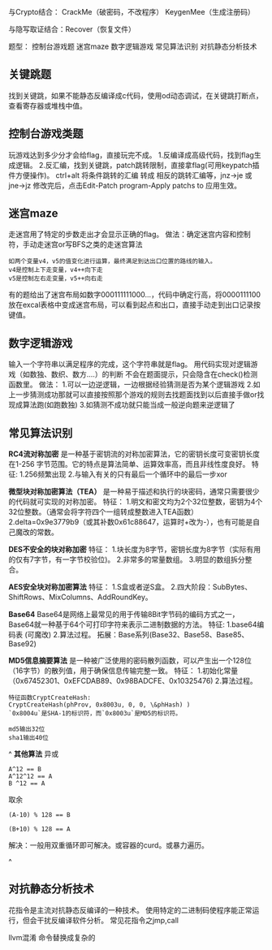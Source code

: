 与Crypto结合：
CrackMe（破密码，不改程序）
KeygenMee（生成注册码）

与隐写取证结合：Recover（恢复文件）

题型：
控制台游戏题
迷宫maze
数字逻辑游戏
常见算法识别
对抗静态分析技术

## **关键跳题**
找到关键跳，如果不能静态反编译成c代码，使用od动态调试，在关键跳打断点，查看寄存器或堆栈中值。

## **控制台游戏类题**
玩游戏达到多少分才会给flag，直接玩完不成。
1.反编译成高级代码，找到flag生成逻辑。
2.反汇编，找到关键跳，patch跳转限制，直接拿flag(可用keypatch插件方便操作)。
ctrl+alt 将条件跳转的汇编 转成 相反的跳转汇编等，jnz->je 或jne->jz
修改完后，点击Edit-Patch program-Apply patchs to 应用生效。

## **迷宫maze**
走迷宫用了特定的步数走出才会显示正确的flag。
做法：确定迷宫内容和控制符，手动走迷宫or写BFS之类的走迷宫算法
```
如两个变量v4，v5的值变化进行运算，最终满足到达出口位置的路线的输入。
v4是控制上下走变量，v4++向下走 
v5是控制左右走变量，v5++向右走
```
有的题给出了迷宫布局如数字000111111000...，代码中确定行高，将0000111100放在excal表格中变成迷宫布局，可以看到起点和出口，直接手动走到出口记录按键值。

## **数字逻辑游戏**
输入一个字符串以满足程序的完成，这个字符串就是flag。
用代码实现对逻辑游戏（如数独、数织、数方....）的判断
不会在题面提示，只会隐含在check()检测函数里。
做法：
1.可以一边逆逻辑，一边根据经验猜测是否为某个逻辑游戏
2.如上一步猜测成功那就可以直接按照那个游戏的规则去找题面找到以后直接手做or找现成算法跑(如跑数独)
3.如猜测不成功就只能当成一般逆向题来逆逻辑了

## **常见算法识别**
**RC4流对称加密**
是一种基于密钥流的对称加密算法，它的密钥长度可变密钥长度在1-256 字节范围。它的特点是算法简单、运算效率高，而且非线性度良好。
特征:
1.256频繁出现
2.与输入有关的只有最后一个循环中的最后一步xor


**微型块对称加密算法（TEA）**
是一种易于描述和执行的块密码，通常只需要很少的代码就可实现的对称加密。
特征：
1.明文和密文均为2个32位整数，密钥为4个32位整数。（通常会将字符四个一组转成整数进入TEA函数）2.delta=0x9e3779b9（或其补数0x61c88647，运算时+改为-），也有可能是自己魔改的常数。


**DES不安全的块对称加密**
特征：
1.块长度为8字节，密钥长度为8字节（实际有用的仅有7字节，有一字节校验位)。
2.非常多的常量数组。
3.明显的数组拆分整合。

**AES安全块对称加密算法**
特征：
1.S盒或者逆S盒。
2.四大阶段：SubBytes、ShiftRows、MixColumns、AddRoundKey。

**Base64**
Base64是网络上最常见的用于传输8Bit字节码的编码方式之一，Base64就一种基于64个可打印字符来表示二进制数据的方法。
特征:
1.base64编码表 (可魔改)
2.算法过程。
拓展：Base系列(Base32、Base58、Base85、Base92)

**MD5信息摘要算法**
是一种被广泛使用的密码散列函数，可以产生出一个128位（16字节）的散列值，用于确保信息传输完整一致。
特征：
1.初始化常量（0x67452301、0xEFCDAB89、0x98BADCFE、0x10325476)
2.算法过程。
```
特征函数CryptCreateHash:
CryptCreateHash(phProv, 0x8003u, 0, 0, \&phHash) )
`0x8004u`是SHA-1的标识符，而`0x8003u`是MD5的标识符。

md5输出32位
sha1输出40位
```

^
**其他算法**
异或
```
A^12 == B
A^12^12 == A
B ^12 == A
```
取余
```
(A-10) % 128 == B

(B+10) % 128 == A
```

解决：一般用双重循环即可解决。或容器的curd。或暴力遍历。

^
## **对抗静态分析技术**

花指令是主流对抗静态反编译的一种技术。
使用特定的二进制码使程序能正常运行，但会干扰反编译软件分析。
常见花指令之jmp,call

llvm混淆
命令替换成复杂的

